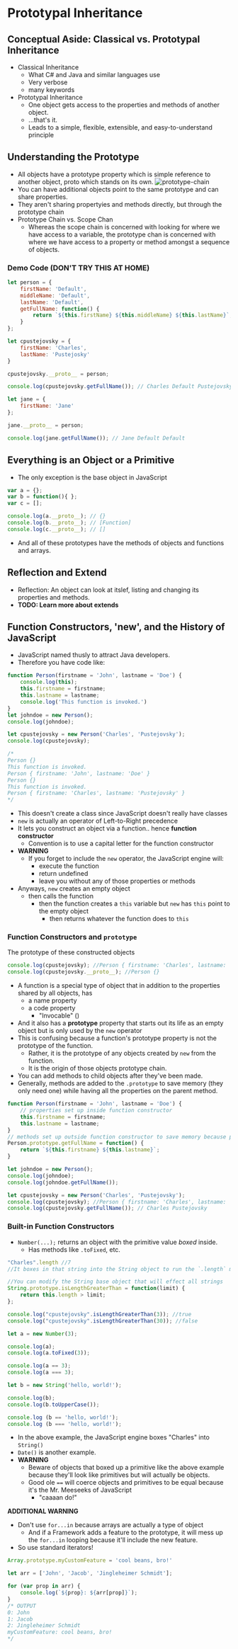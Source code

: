 # Prototypal Inheritance

## Conceptual Aside: Classical vs. Prototypal Inheritance

* Classical Inheritance
  * What C# and Java and similar languages use
  * Very verbose
  * many keywords
* Prototypal Inheritance
  * One object gets access to the properties and methods of another object.
  * ...that's it.
  * Leads to a simple, flexible, extensible, and easy-to-understand principle

## Understanding the Prototype

* All objects have a prototype property which is simple reference to another object, proto which stands on its own.
![prototype-chain](images/prototype-chain.png)
* You can have additional objects point to the same prototype and can share properties.
* They aren't sharing propertyies and methods directly, but through the prototype chain
* Prototype Chain vs. Scope Chan
  * Whereas the scope chain is concerned with looking for where we have access to a variable, the prototype chan is concerned with where we have access to a property or method amongst a sequence of objects.

### Demo Code (DON'T TRY THIS AT HOME)

```javascript
let person = {
    firstName: 'Default',
    middleName: 'Default',
    lastName: 'Default',
    getFullName: function() {
        return `${this.firstName} ${this.middleName} ${this.lastName}`;
    }
};

let cpustejovsky = {
    firstName: 'Charles',
    lastName: 'Pustejosky'
}

cpustejovsky.__proto__ = person;

console.log(cpustejovsky.getFullName()); // Charles Default Pustejovsky

let jane = {
    firstName: 'Jane'
};

jane.__proto__ = person;

console.log(jane.getFullName()); // Jane Default Default
```

## Everything is an Object or a Primitive

* The only exception is the base object in JavaScript
```javascript
var a = {};
var b = function(){ };
var c = [];

console.log(a.__proto__); // {}
console.log(b.__proto__); // [Function]
console.log(c.__proto__); // []
```
* And all of these prototypes have the methods of objects and functions and arrays.

## Reflection and Extend

* Reflection: An object can look at itslef, listing and changing its properties and methods.
* **TODO: Learn more about extends**

## Function Constructors, 'new', and the History of JavaScript

* JavaScript named thusly to attract Java developers.
* Therefore you have code like:
```javascript
function Person(firstname = 'John', lastname = 'Doe') {
    console.log(this);
    this.firstname = firstname;
    this.lastname = lastname;
    console.log('This function is invoked.')
}
let johndoe = new Person();
console.log(johndoe);

let cpustejovsky = new Person('Charles', 'Pustejovsky');
console.log(cpustejovsky);

/*
Person {}
This function is invoked.
Person { firstname: 'John', lastname: 'Doe' }
Person {}
This function is invoked.
Person { firstname: 'Charles', lastname: 'Pustejovsky' }
*/
```
* This doesn't create a class since JavaScript doesn't really have classes
* `new` is actually an operator of Left-to-Right precedence
* It lets you construct an object via a function.. hence **function constructor**
  * Convention is to use a capital letter for the function constructor
* **WARNING**
  * If you forget to include the `new` operator, the JavaScript engine will:
    * execute the function
    * return undefined
    * leave you without any of those properties or methods
* Anyways, `new` creates an empty object
  * then calls the function 
    * then the function creates a `this` variable but `new` has `this` point to the empty object
      * then returns whatever the function does to `this`

### Function Constructors and `prototype`

The prototype of these constructed objects
```javascript
console.log(cpustejovsky); //Person { firstname: 'Charles', lastname: 'Pustejovsky' }
console.log(cpustejovsky.__proto__); //Person {}
```

* A function is a special type of object that in addition to the properties shared by all objects, has
  * a name property
  * a code property
    * "Invocable" ()
* And it also has a **prototype** property that starts out its life as an empty object but is only used by the `new` operator
* This is confusing because a function's prototype property is not the prototype of the function.
  * Rather, it is the prototype of any objects created by `new` from the function.
  * It is the origin of those objects prototype chain.
* You can add methods to child objects after they've been made.
* Generally, methods are added to the `.prototype` to save memory (they only need one) while having all the properties on the parent method.
```javascript
function Person(firstname = 'John', lastname = 'Doe') {
    // properties set up inside function constructor
    this.firstname = firstname;
    this.lastname = lastname;
}
// methods set up outside function constructor to save memory because pass by value
Person.prototype.getFullName = function() {
    return `${this.firstname} ${this.lastname}`;
}

let johndoe = new Person();
console.log(johndoe);
console.log(johndoe.getFullName());

let cpustejovsky = new Person('Charles', 'Pustejovsky');
console.log(cpustejovsky); //Person { firstname: 'Charles', lastname: 'Pustejovsky' }
console.log(cpustejovsky.getFullName()); // Charles Pustejovsky
```

### Built-in Function Constructors

* `Number(...);` returns an object with the primitive value *boxed* inside.
  * Has methods like `.toFixed`, etc. 
```javascript
"Charles".length //7
//It boxes in that string into the String object to run the `.length` method

//You can modify the String base object that will effect all strings
String.prototype.isLengthGreaterThan = function(limit) {
    return this.length > limit;
};

console.log("cpustejovsky".isLengthGreaterThan(3)); //true
console.log("cpustejovsky".isLengthGreaterThan(30)); //false

let a = new Number(3);

console.log(a);
console.log(a.toFixed(3));

console.log(a == 3);
console.log(a === 3);

let b = new String('hello, world!');

console.log(b);
console.log(b.toUpperCase());

console.log (b == 'hello, world!');
console.log (b === 'hello, world!');
```
* In the above example, the JavaScript engine boxes "Charles" into `String()`
* `Date()` is another example.
* **WARNING**
  * Beware of objects that boxed up a primitive like the above example because they'll look like primitives but will actually be objects.
  * Good ole `==` will coerce objects and primitives to be equal because it's the Mr. Meeseeks of JavaScript
    * "caaaan do!"

**ADDITIONAL WARNING**
* Don't use `for...in` because arrays are actually a type of object
  * And if a Framework adds a feature to the prototype, it will mess up the `for...in` looping because it'll include the new feature.
* So use standard iterators!
```javascript
Array.prototype.myCustomFeature = 'cool beans, bro!'

let arr = ['John', 'Jacob', 'Jingleheimer Schmidt'];

for (var prop in arr) {
    console.log(`${prop}: ${arr[prop]}`);
}
/* OUTPUT
0: John
1: Jacob
2: Jingleheimer Schmidt
myCustomFeature: cool beans, bro!
*/
```